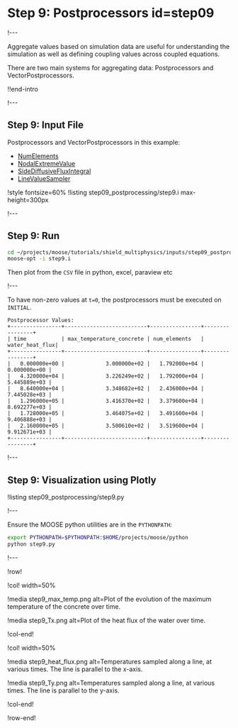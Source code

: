 # Step 9: Postprocessors id=step09

!---

Aggregate values based on simulation data are useful for understanding the simulation as well
as defining coupling values across coupled equations.

There are two main systems for aggregating data: Postprocessors and VectorPostprocessors.

!!end-intro

!---

## Step 9: Input File

Postprocessors and VectorPostprocessors in this example:

- [NumElements](NumElements.md)
- [NodalExtremeValue](NodalExtremeValue.md)
- [SideDiffusiveFluxIntegral](SideDiffusiveFluxIntegral.md)
- [LineValueSampler](LineValueSampler.md)

!style fontsize=60%
!listing step09_postprocessing/step9.i max-height=300px

!---

## Step 9: Run

```bash
cd ~/projects/moose/tutorials/shield_multiphysics/inputs/step09_postprocessing
moose-opt -i step9.i
```

Then plot from the `CSV` file in python, excel, paraview etc

!---

To have non-zero values at `t=0`, the postprocessors must be executed on `INITIAL`.

```text
Postprocessor Values:
+----------------+--------------------------+----------------+----------------+
| time           | max_temperature_concrete | num_elements   | water_heat_flux|
+----------------+--------------------------+----------------+----------------+
|   0.000000e+00 |             3.000000e+02 |   1.792000e+04 |   0.000000e+00 |
|   4.320000e+04 |             3.226249e+02 |   1.792000e+04 |   5.445889e+03 |
|   8.640000e+04 |             3.348682e+02 |   2.436000e+04 |   7.445028e+03 |
|   1.296000e+05 |             3.416370e+02 |   3.379600e+04 |   8.692277e+03 |
|   1.728000e+05 |             3.464075e+02 |   3.491600e+04 |   9.406888e+03 |
|   2.160000e+05 |             3.500610e+02 |   3.519600e+04 |   9.912671e+03 |
+----------------+--------------------------+----------------+----------------+
```

!---

## Step 9: Visualization using Plotly

!listing step09_postprocessing/step9.py

!---

Ensure the MOOSE python utilities are in the `PYTHONPATH`:

```bash
export PYTHONPATH=$PYTHONPATH:$HOME/projects/moose/python
python step9.py
```

!---

!row!

!col! width=50%

!media step9_max_temp.png
       alt=Plot of the evolution of the maximum temperature of the concrete over time.

!media step9_Tx.png
       alt=Plot of the heat flux of the water over time.

!col-end!

!col! width=50%

!media step9_heat_flux.png
       alt=Temperatures sampled along a line, at various times. The line is parallel to the x-axis.

!media step9_Ty.png
       alt=Temperatures sampled along a line, at various times. The line is parallel to the y-axis.

!col-end!

!row-end!
